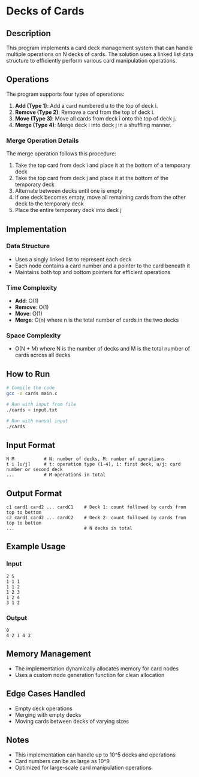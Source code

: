 # Decks of Cards

## Description
This program implements a card deck management system that can handle multiple operations on N decks of cards. The solution uses a linked list data structure to efficiently perform various card manipulation operations.

## Operations
The program supports four types of operations:

1. **Add (Type 1)**: Add a card numbered u to the top of deck i.
2. **Remove (Type 2)**: Remove a card from the top of deck i.
3. **Move (Type 3)**: Move all cards from deck i onto the top of deck j.
4. **Merge (Type 4)**: Merge deck i into deck j in a shuffling manner.

### Merge Operation Details
The merge operation follows this procedure:
1. Take the top card from deck i and place it at the bottom of a temporary deck
2. Take the top card from deck j and place it at the bottom of the temporary deck
3. Alternate between decks until one is empty
4. If one deck becomes empty, move all remaining cards from the other deck to the temporary deck
5. Place the entire temporary deck into deck j

## Implementation

### Data Structure
- Uses a singly linked list to represent each deck
- Each node contains a card number and a pointer to the card beneath it
- Maintains both top and bottom pointers for efficient operations

### Time Complexity
- **Add**: O(1)
- **Remove**: O(1)
- **Move**: O(1)
- **Merge**: O(n) where n is the total number of cards in the two decks

### Space Complexity
- O(N + M) where N is the number of decks and M is the total number of cards across all decks

## How to Run
```bash
# Compile the code
gcc -o cards main.c

# Run with input from file
./cards < input.txt

# Run with manual input
./cards
```

## Input Format
```
N M           # N: number of decks, M: number of operations
t i [u/j]     # t: operation type (1-4), i: first deck, u/j: card number or second deck
...           # M operations in total
```

## Output Format
```
c1 card1 card2 ... cardC1    # Deck 1: count followed by cards from top to bottom
c2 card1 card2 ... cardC2    # Deck 2: count followed by cards from top to bottom
...                          # N decks in total
```

## Example Usage

### Input
```
2 5
1 1 1
1 1 2
1 2 3
1 2 4
3 1 2
```

### Output
```
0 
4 2 1 4 3
```

## Memory Management
- The implementation dynamically allocates memory for card nodes
- Uses a custom node generation function for clean allocation

## Edge Cases Handled
- Empty deck operations
- Merging with empty decks
- Moving cards between decks of varying sizes

## Notes
- This implementation can handle up to 10^5 decks and operations
- Card numbers can be as large as 10^9
- Optimized for large-scale card manipulation operations
